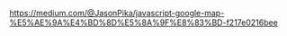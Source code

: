 https://medium.com/@JasonPika/javascript-google-map-%E5%AE%9A%E4%BD%8D%E5%8A%9F%E8%83%BD-f217e0216bee
